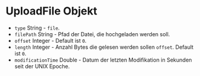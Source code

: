 # UploadFile Objekt

* `type` String - `file`.
* `filePath` String - Pfad der Datei, die hochgeladen werden soll.
* `offset` Integer - Default ist `0`.
* `length` Integer - Anzahl Bytes die gelesen werden sollen `offset`. Default ist `0`.
* `modificationTime` Double - Datum der letzten Modifikation in Sekunden seit der UNIX Epoche.